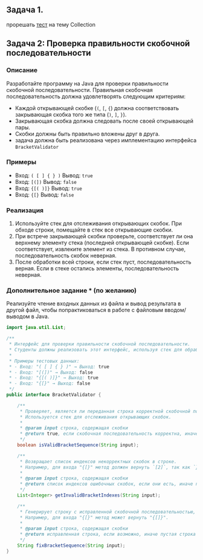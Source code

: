## Задача 1.

прорешать [тест](https://docs.google.com/forms/d/e/1FAIpQLSe8FHCSymH-WyRXZGTcINdXNpWhi4B9Id47s02DWyBVJARMqg/viewform?usp=sf_link)
на тему Collection

## Задача 2: Проверка правильности скобочной последовательности

### Описание

Разработайте программу на Java для проверки правильности скобочной последовательности.
Правильная скобочная последовательность должна удовлетворять следующим критериям:

- Каждой открывающей скобке (`(`, `[`, `{`) должна соответствовать закрывающая скобка того же типа (`)`, `]`, `}`).
- Закрывающая скобка должна следовать после своей открывающей пары.
- Скобки должны быть правильно вложены друг в друга.
- задача должна быть реализована через имплементацию интерфейса `BracketValidator`

### Примеры

- Вход: `( [ ] { } )` Вывод: `true`
- Вход: `[(])` Вывод: `false`
- Вход: `{[( )]}` Вывод: `true`
- Вход: `{[}` Вывод: `false`

### Реализация

1. Используйте стек для отслеживания открывающих скобок. При обходе строки, помещайте в стек все открывающие скобки.
2. При встрече закрывающей скобки проверьте, соответствует ли она верхнему элементу стека (последней открывающей
   скобке). Если соответствует, извлеките элемент из стека. В противном случае, последовательность скобок неверная.
3. После обработки всей строки, если стек пуст, последовательность верная. Если в стеке остались элементы,
   последовательность неверная.

### Дополнительное задание * (по желанию)

Реализуйте чтение входных данных из файла и вывод результата в другой файл, чтобы попрактиковаться в работе с файловым
вводом/выводом в Java.

```java
import java.util.List;

/**
 * Интерфейс для проверки правильности скобочной последовательности.
 * Студенты должны реализовать этот интерфейс, используя стек для обработки открывающих и закрывающих скобок.
 *
 * Примеры тестовых данных:
 * - Вход: "( [ ] { } )" → Выход: true
 * - Вход: "[(])" → Выход: false
 * - Вход: "{[( )]}" → Выход: true
 * - Вход: "{[}" → Выход: false
 */
public interface BracketValidator {

    /**
     * Проверяет, является ли переданная строка корректной скобочной последовательностью.
     * Используется стек для отслеживания открывающих скобок.
     *
     * @param input строка, содержащая скобки
     * @return true, если скобочная последовательность корректна, иначе false
     */
    boolean isValidBracketSequence(String input);

    /**
     * Возвращает список индексов некорректных скобок в строке.
     * Например, для входа "{[}" метод должен вернуть `[2]`, так как `}` не имеет пары.
     *
     * @param input строка, содержащая скобки
     * @return список индексов ошибочных скобок, если они есть, иначе пустой список
     */
    List<Integer> getInvalidBracketIndexes(String input);

    /**
     * Генерирует строку с исправленной скобочной последовательностью, если это возможно.
     * Например, для входа "{[}" метод может вернуть "{[]}".
     *
     * @param input строка, содержащая скобки
     * @return исправленная строка, если возможно, иначе пустая строка
     */
    String fixBracketSequence(String input);
}
```



